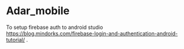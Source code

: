 # Adar_mobile

To setup firebase auth to android studio https://blog.mindorks.com/firebase-login-and-authentication-android-tutorial/
.
